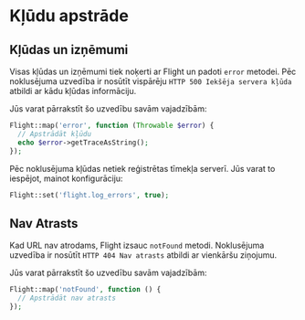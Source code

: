 # Kļūdu apstrāde

## Kļūdas un izņēmumi

Visas kļūdas un izņēmumi tiek noķerti ar Flight un padoti `error` metodei.
Pēc noklusējuma uzvedība ir nosūtīt vispārēju `HTTP 500 Iekšēja servera kļūda` atbildi ar kādu kļūdas informāciju.

Jūs varat pārrakstīt šo uzvedību savām vajadzībām:

```php
Flight::map('error', function (Throwable $error) {
  // Apstrādāt kļūdu
  echo $error->getTraceAsString();
});
```

Pēc noklusējuma kļūdas netiek reģistrētas tīmekļa serverī. Jūs varat to iespējot, mainot konfigurāciju:

```php
Flight::set('flight.log_errors', true);
```

## Nav Atrasts

Kad URL nav atrodams, Flight izsauc `notFound` metodi. Noklusējuma uzvedība ir nosūtīt `HTTP 404 Nav atrasts` atbildi ar vienkāršu ziņojumu.

Jūs varat pārrakstīt šo uzvedību savām vajadzībām:

```php
Flight::map('notFound', function () {
  // Apstrādāt nav atrasts
});
```
